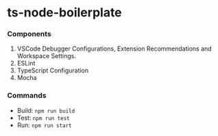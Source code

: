 # ts-node-boilerplate

### Components

1. VSCode Debugger Configurations, Extension Recommendations and Workspace Settings.
2. ESLint
3. TypeScript Configuration
4. Mocha

### Commands
* Build: `npm run build`
* Test: `npm run test`
* Run: `npm run start`